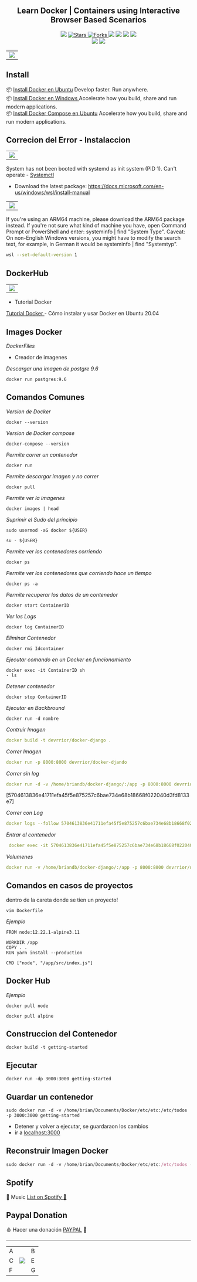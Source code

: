 <h2 align="center">  Learn Docker | Containers using Interactive Browser Based Scenarios </h2>

<p align="center">
  
  </a>
    <img src="https://img.shields.io/github/languages/top/BrianMarquez3/Docker-Course?color=blue">
  </a>

  <a href="https://github.com/BrianMarquez3/Docker-Course/stargazers">
    <img src="https://img.shields.io/github/stars/BrianMarquez3/Docker-Course.svg?style=flat" alt="Stars">
  </a>

  <a href="https://github.com/BrianMarquez3/Docker-Course/network">
    <img src="https://img.shields.io/github/forks/BrianMarquez3/Docker-Course.svg?style=flat" alt="Forks">
  </a>

  </a>
    <img src="https://img.shields.io/github/v/tag/BrianMarquez3/Docker-Course?color=gren&label=Version&logo=docker">
  </a>
  
  </a>
    <img src="https://img.shields.io/github/languages/code-size/BrianMarquez3/Docker-Course">
  </a>
  
  </a>
    <img src="https://img.shields.io/github/downloads/BrianMarquez3/Docker-Course/total?color=blue">
  </a>
  
   </a>
   <a href="https://github.com/BrianMarquez3/Docker-Course/network">
    <img src="https://img.shields.io/badge/Plataform-Windows-blue">
  </a><br>
 
  <img src="https://img.shields.io/github/last-commit/BrianMarquez3/Docker-Course?color=darkblue&style=for-the-badge">
  <img src="https://img.shields.io/github/languages/count/BrianMarquez3/Docker-Course?style=for-the-badge">
</p>

<table align="center" >
  <tr>
    <td align="center" style="padding=0;width=50%;">
      <img align="center" style="padding=0;" src="./images/docker001.webp" />
    </td>
  </tr>
</table>

## Install


📦 [Install Docker en Ubuntu](https://www.digitalocean.com/community/tutorials/how-to-install-and-use-docker-on-ubuntu-20-04-es) Develop faster.
Run anywhere. <br> 
📦 [Install Docker en Windows ](https://www.docker.com/products/docker-desktop) Accelerate how you build, share and run modern applications.<br>
📦 [Install Docker Compose en Ubuntu](https://www.digitalocean.com/community/tutorials/how-to-install-and-use-docker-compose-on-ubuntu-20-04) Accelerate how you build, share and run modern applications.<br>

## Correcion del Error - Instalaccion

<table align="center" >
  <tr>
    <td align="center" style="padding=0;width=50%;">
      <img align="center" style="padding=0;" src="./images/WSL.jpg" />
    </td>
  </tr>
</table>

System has not been booted with systemd as init system (PID 1). Can't operate - [Systemctl](https://askubuntu.com/questions/1379425/system-has-not-been-booted-with-systemd-as-init-system-pid-1-cant-operate)

- Download the latest package:
https://docs.microsoft.com/en-us/windows/wsl/install-manual

<table align="center" >
  <tr>
    <td align="center" style="padding=0;width=50%;">
      <img align="center" style="padding=0;" src="./images/Solucion_Error.png" />
    </td>
  </tr>
</table>

If you're using an ARM64 machine, please download the ARM64 package instead. If you're not sure what kind of machine you have, open Command Prompt or PowerShell and enter: systeminfo | find "System Type". Caveat: On non-English Windows versions, you might have to modify the search text, for example, in German it would be systeminfo | find "Systemtyp".

```bash
wsl --set-default-version 1
```

## DockerHub

<table align="center" >
  <tr>
    <td align="center" style="padding=0;width=50%;">
      <img align="center" style="padding=0;" src="./images/DockerHub.png" />
    </td>
  </tr>
</table>

* Tutorial Docker

[Tutorial Docker ](https://www.digitalocean.com/community/tutorials/how-to-install-and-use-docker-on-ubuntu-20-04-es) - Cómo instalar y usar Docker en Ubuntu 20.04

## Images Docker


_DockerFiles_

- Creador de imagenes

_Descargar una imagen de postgre 9.6_

```
docker run postgres:9.6
```
 
## Comandos Comunes

_Version de Docker_

```
docker --version
```
_Version de Docker compose_

```
docker-compose --version
```

_Permite correr un contenedor_

```
docker run
```

_Permite descargar imagen y no correr_

```
docker pull
```

_Permite ver la imagenes_

```
docker images | head
```

_Suprimir el Sudo del principio_

```
sudo usermod -aG docker ${USER}
```

```
su - ${USER}
```

_Permite ver los contenedores corriendo_

```
docker ps
```

_Permite ver los contenedores que corriendo hace un tiempo_

```
docker ps -a
```

_Permite recuperar los datos de un contenedor_

```
docker start ContainerID
```

_Ver los Logs_

```
docker log ContainerID
```

_Eliminar Contenedor_

```
docker rmi Idcontainer
```

_Ejecutar comando en un Docker en funcionamiento_

```
docker exec -it ContainerID sh
- ls   
```

_Detener contenedor_

```
docker stop ContainerID
```


_Ejecutar en Backbround_

```
docker run -d nombre
```

_Contruir Imagen_

```yaml
docker build -t devrrior/docker-django .
```

_Correr Imagen_

```yaml
docker run -p 8000:8000 devrrior/docker-djando
```

_Correr sin log_

```yaml
docker run -d -v /home/briandb/docker-django/:/app -p 8000:8000 devrrior/docker-django
```
[5704613836e41711efa45f5e875257c6bae734e68b18668f022040d3fd8133e7]

_Correr con Log_

```yaml
docker logs --follow 5704613836e41711efa45f5e875257c6bae734e68b18668f022040d3fd8133e7
```

_Entrar al contenedor_

```yaml
 docker exec -it 5704613836e41711efa45f5e875257c6bae734e68b18668f022040d3fd8133e7 /bin/sh
```

_Volumenes_

```yaml
docker run -v /home/briandb/docker-django/:/app -p 8000:8000 devrrior/docker-django
```
 
## Comandos en casos de proyectos

dentro de la careta donde se tien un proyecto!

```
vim Dockerfile
```

_Ejemplo_

```
FROM node:12.22.1-alpine3.11

WORKDIR /app
COPY . .
RUN yarn install --production

CMD ["node", "/app/src/index.js"]
```


## Docker Hub

_Ejemplo_

```
docker pull node
```

```
docker pull alpine
```

## Construccion del Contenedor

```
docker build -t getting-started
```

## Ejecutar

```
docker run -dp 3000:3000 getting-started
```

## Guardar un contenedor

```
sudo docker run -d -v /home/brian/Documents/Docker/etc/etc:/etc/todos -p 3000:3000 getting-started
```

- Detener y volver a ejecutar, se guardaraon los cambios 
- ir a [localhost:3000](http://localhost:3000)


## Reconstruir Imagen Docker

```js
sudo docker run -d -v /home/brian/Documents/Docker/etc/etc:/etc/todos -p 3000:3000 getting-started
```


## Spotify 

🎵 Music [List on Spotify 🎤](https://open.spotify.com/playlist/1UMfu4axebdOMeM996K0xP?si=A-pW9orFSRegxZBWoMZp4w)

## Paypal Donation

🩸 Hacer una donación [PAYPAL](https://www.paypal.com/donate?hosted_button_id=98U3T62494H9Y) 🍵

---

 <table align="center">
    <tr>
      <td colspan="3">A</td>
        <td>B</td>
      </tr>
      <tr>
        <td>C</td>
      <td colspan="2"><img align="center" style="padding=0;" src="./images/fractal.gif" /></td>
        <td>E</td>
      </tr>
      <tr>
      <td colspan="3">F</td>
        <td>G</td>
    </tr>
</table>
